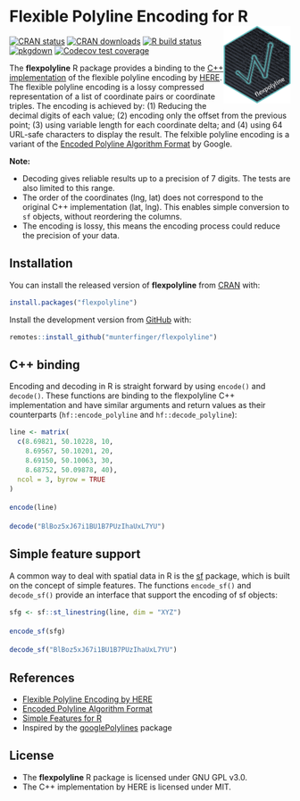 
# Flexible Polyline Encoding for R <img src="man/figures/logo.png" align="right" alt="" width="120" />

<!-- badges: start -->
[![CRAN status](https://www.r-pkg.org/badges/version/flexpolyline)](https://CRAN.R-project.org/package=flexpolyline)
[![CRAN downloads](https://cranlogs.r-pkg.org/badges/last-month/flexpolyline?color=brightgreen)](https://CRAN.R-project.org/package=flexpolyline)
[![R build status](https://github.com/munterfinger/flexpolyline/workflows/R-CMD-check/badge.svg)](https://github.com/munterfinger/flexpolyline/actions)
[![pkgdown](https://github.com/munterfinger/flexpolyline/workflows/pkgdown/badge.svg)](https://github.com/munterfinger/flexpolyline/actions)
[![Codecov test coverage](https://codecov.io/gh/munterfinger/flexpolyline/branch/master/graph/badge.svg)](https://codecov.io/gh/munterfinger/flexpolyline?branch=master)
<!-- badges: end -->

The **flexpolyline** R package provides a binding to the
[C++ implementation](https://github.com/heremaps/flexible-polyline/tree/master/cpp) of the
flexible polyline encoding by [HERE](https://github.com/heremaps/flexible-polyline).
The flexible polyline encoding is a lossy compressed representation of a list of
coordinate pairs or coordinate triples. The encoding is achieved by:
(1) Reducing the decimal digits of each value;
(2) encoding only the offset from the previous point;
(3) using variable length for each coordinate delta; and
(4) using 64 URL-safe characters to display the result.
The felxible polyline encoding is a variant of the [Encoded Polyline Algorithm Format](https://developers.google.com/maps/documentation/utilities/polylinealgorithm) by Google.

**Note:**

* Decoding gives reliable results up to a precision of 7 digits.
The tests are also limited to this range.
* The order of the coordinates (lng, lat) does not correspond to the original C++ implementation (lat, lng).
This enables simple conversion to `sf` objects, without reordering the columns.
* The encoding is lossy, this means the encoding process could reduce the precision of your data.

## Installation

You can install the released version of **flexpolyline** from [CRAN](https://CRAN.R-project.org) with:

``` r
install.packages("flexpolyline")
```

Install the development version from [GitHub](https://github.com/munterfinger/flexpolyline) with:

``` r
remotes::install_github("munterfinger/flexpolyline")
```

## C++ binding

Encoding and decoding in R is straight forward by using `encode()` and `decode()`.
These functions are binding to the flexpolyline C++ implementation and have similar arguments
and return values as their counterparts (`hf::encode_polyline` and `hf::decode_polyline`):

``` r
line <- matrix(
  c(8.69821, 50.10228, 10,
    8.69567, 50.10201, 20,
    8.69150, 50.10063, 30,
    8.68752, 50.09878, 40),
  ncol = 3, byrow = TRUE
)

encode(line)

decode("BlBoz5xJ67i1BU1B7PUzIhaUxL7YU")
```

## Simple feature support
A common way to deal with spatial data in R is the
[sf](https://CRAN.R-project.org/package=sf) package, which is
built on the concept of simple features. The functions `encode_sf()` and
`decode_sf()` provide an interface that support the encoding of sf objects:

``` r
sfg <- sf::st_linestring(line, dim = "XYZ")

encode_sf(sfg)

decode_sf("BlBoz5xJ67i1BU1B7PUzIhaUxL7YU")
```

## References

* [Flexible Polyline Encoding by HERE](https://github.com/heremaps/flexible-polyline)
* [Encoded Polyline Algorithm Format](https://developers.google.com/maps/documentation/utilities/polylinealgorithm)
* [Simple Features for R](https://CRAN.R-project.org/package=sf)
* Inspired by the [googlePolylines](https://github.com/SymbolixAU/googlePolylines) package

## License

* The **flexpolyline** R package is licensed under GNU GPL v3.0.
* The C++ implementation by HERE is licensed under MIT.
